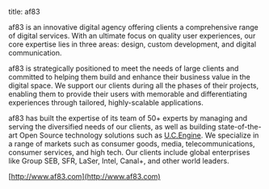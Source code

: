title: af83

af83 is an innovative digital agency offering clients a comprehensive range of digital services. With an ultimate focus on quality user experiences, our core expertise lies in three areas: design, custom development, and digital communication.

af83 is strategically positioned to meet the needs of large clients and committed to helping them build and enhance their business value in the digital space. We support our clients during all the phases of their projects, enabling them to provide their users with memorable and differentiating experiences through tailored, highly-scalable applications.

af83 has built the expertise of its team of 50+ experts by managing and serving the diversified needs of our clients, as well as building state-of-the-art Open Source technology solutions such as [U.C.Engine](http://ucengine.af83.com/). We specialize in a range of markets such as consumer goods, media, telecommunications, consumer services, and high tech. Our clients include global enterprises like Group SEB, SFR, LaSer, Intel, Canal+, and other world leaders.

[http://www.af83.com](http://www.af83.com)

